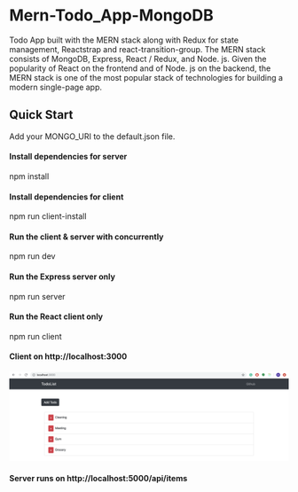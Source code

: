 # Mern-Todo_App-MongoDB

Todo App built with the MERN stack along with Redux for state management, Reactstrap and react-transition-group. The MERN stack consists of MongoDB, Express, React / Redux, and Node. js. Given the popularity of React on the frontend and of Node. js on the backend, the MERN stack is one of the most popular stack of technologies for building a modern single-page app.

## Quick Start
Add your MONGO_URI to the default.json file. 
#### Install dependencies for server
npm install

#### Install dependencies for client
npm run client-install

#### Run the client & server with concurrently
npm run dev

#### Run the Express server only
npm run server

#### Run the React client only
npm run client

#### Client on http://localhost:3000

![Run Python Script](https://github.com/MishiCodes/MERN-TODO/blob/master/Screenshot%202020-03-02%20at%2000.53.31.png)

#### Server runs on http://localhost:5000/api/items
